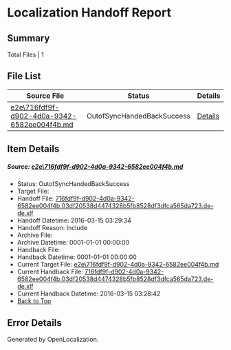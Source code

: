 # <a name='report-top'></a> Localization Handoff Report

## Summary
 Total Files | 1

## File List
 Source File | Status | Details 
 ----------- | ------ | ------- 
 [e2e\716fdf9f-d902-4d0a-9342-6582ee004f4b.md](https://github.com/OpenLocalizationTest/oltest/blob/bba04f7a927850b49067924afaa4bd5b156fbca0/e2e/716fdf9f-d902-4d0a-9342-6582ee004f4b.md) | OutofSyncHandedBackSuccess | [Details](#d15ddf069e6589f132cb08c4d50d17c8d2bdc9af4)

## Item Details
##### <a name='d15ddf069e6589f132cb08c4d50d17c8d2bdc9af4'></a> Source: [e2e\716fdf9f-d902-4d0a-9342-6582ee004f4b.md](https://github.com/OpenLocalizationTest/oltest/blob/bba04f7a927850b49067924afaa4bd5b156fbca0/e2e/716fdf9f-d902-4d0a-9342-6582ee004f4b.md)
* Status: OutofSyncHandedBackSuccess
* Target File: 
* Handoff File: [716fdf9f-d902-4d0a-9342-6582ee004f4b.03df20538d4474328b5fb8528df3dfca565da723.de-de.xlf](https://github.com/OpenLocalizationTestOrg/olhandoff/blob/cd7a09f48d3b3fb2b4ae8cfd578de89b64c65975/ol-handoff/OpenLocalizationTestOrg/oltest.de-de/yuwzho/ht/716fdf9f-d902-4d0a-9342-6582ee004f4b.03df20538d4474328b5fb8528df3dfca565da723.de-de.xlf)
* Handoff Datetime: 2016-03-15 03:29:34
* Handoff Reason: Include
* Archive File: 
* Archive Datetime: 0001-01-01 00:00:00
* Handback File: 
* Handback Datetime: 0001-01-01 00:00:00
* Current Target File: [e2e\716fdf9f-d902-4d0a-9342-6582ee004f4b.md](https://github.com/OpenLocalizationTestOrg/oltest.de-de/blob/fa57164169be589204e86833ba88879b721c6887/e2e/716fdf9f-d902-4d0a-9342-6582ee004f4b.md)
* Current Handback File: [716fdf9f-d902-4d0a-9342-6582ee004f4b.03df20538d4474328b5fb8528df3dfca565da723.de-de.xlf](https://github.com/OpenLocalizationTestOrg/olhandback/blob/6ea0ca62193522b889c85828645e68a09c81bc10/ol-handback/OpenLocalizationTestOrg/oltest.de-de/yuwzho/ht/716fdf9f-d902-4d0a-9342-6582ee004f4b.03df20538d4474328b5fb8528df3dfca565da723.de-de.xlf)
* Current Handback Datetime: 2016-03-15 03:28:42
* [Back to Top](#report-top)


## Error Details

Generated by OpenLocalization.
